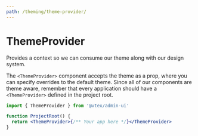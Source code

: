 ```yaml
---
path: /theming/theme-provider/
---
```


# ThemeProvider

Provides a context so we can consume our theme along with our design system.

The `<ThemeProvider>` component accepts the theme as a prop, where you can specify overrides to the default theme. Since all of our components are theme aware, remember that every application should have a `<ThemeProvider>` defined in the project root.

```jsx static
import { ThemeProvider } from '@vtex/admin-ui'

function ProjectRoot() {
  return <ThemeProvider>{/** Your app here */}</ThemeProvider>
}
```

